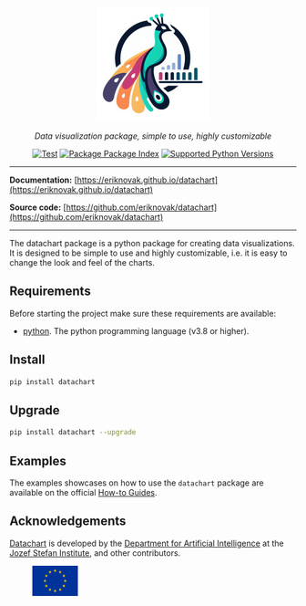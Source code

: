 <p align="center">
  <img src="https://raw.githubusercontent.com/eriknovak/datachart/main/docs/assets/imgs/logo.png" alt="logo" height="200" style="height:200px">
</p>

<p align="center">
  <i>Data visualization package, simple to use, highly customizable</i>
</p>

<p align="center">
  <a href="https://github.com/eriknovak/datachart/actions/workflows/unittests.yaml" target="_blank"><img
    src="https://github.com/eriknovak/datachart/actions/workflows/unittests.yaml/badge.svg" alt="Test"
  /></a>
  <a href="https://pypi.org/project/datachart" target="_blank"><img
    src="https://img.shields.io/pypi/v/datachart?color=%2334D058" alt="Package Package Index"
  /></a>
  <a href="https://pypi.org/project/datachart" target="_blank"><img
    src="https://img.shields.io/pypi/pyversions/datachart.svg?color=%2334D058" alt="Supported Python Versions"
  /></a>
</p>


---

**Documentation:** [https://eriknovak.github.io/datachart](https://eriknovak.github.io/datachart)

**Source code:** [https://github.com/eriknovak/datachart](https://github.com/eriknovak/datachart)

---

The datachart package is a python package for creating data visualizations. It is designed to be simple to use and highly customizable, i.e. it is easy to change the look and feel of the charts.

## Requirements
Before starting the project make sure these requirements are available:

- [python]. The python programming language (v3.8 or higher).

## Install

```bash
pip install datachart
```

## Upgrade

```bash
pip install datachart --upgrade
```

## Examples

The examples showcases on how to use the `datachart` package are available
on the official [How-to Guides](https://eriknovak.github.io/datachart/how-to-guides/).

## Acknowledgements

[Datachart](https://eriknovak.github.io/datachart/) is developed by the
[Department for Artificial Intelligence](http://ailab.ijs.si/) at the
[Jozef Stefan Institute](http://www.ijs.si/), and other contributors.

<figure >
  <img src="https://github.com/eriknovak/datachart/blob/main/docs/assets/imgs/EU.png?raw=true" alt="European Union flag" width="80" />
</figure>

[python]: https://www.python.org/
